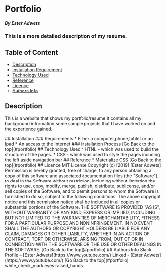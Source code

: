 # Portfolio
##### By Ester Adwets
### This is a  more detailed description of my resume.
## Table of Content
+ [Description](#description)
+ [Installation Requirement](#Installation)
+ [Technology Used](#technology-used)
+ [Reference](#reference)
+ [Licence](#licence)
+ [Authors Info](#author-Info)
## Description
<p>This is a website that shows my portfolio/resume.It contains all my background information,some sample projects that I have worked on and the experience gained.</p>
## Installation
### Requirements
* Either a computer,phone,tablet or an Ipad
* An access to the Internet
### Installation Process
[Go Back to the top](#portfolio)
## Technology Used
* HTNL - which was used to build the structure of the pages.
* CSS - which was used to style the pages incuding the left aside navigation bar
## Reference
* Materialize CSS
[Go Back to the top](#portfolio)
## Licence
MIT License
Copyright (c) [2019] [Ester Adwets]
Permission is hereby granted, free of charge, to any person obtaining a copy
of this software and associated documentation files (the "Software"), to deal
in the Software without restriction, including without limitation the rights
to use, copy, modify, merge, publish, distribute, sublicense, and/or sell
copies of the Software, and to permit persons to whom the Software is
furnished to do so, subject to the following conditions:
The above copyright notice and this permission notice shall be included in all
copies or substantial portions of the Software.
THE SOFTWARE IS PROVIDED "AS IS", WITHOUT WARRANTY OF ANY KIND, EXPRESS OR
IMPLIED, INCLUDING BUT NOT LIMITED TO THE WARRANTIES OF MERCHANTABILITY,
FITNESS FOR A PARTICULAR PURPOSE AND NONINFRINGEMENT. IN NO EVENT SHALL THE
AUTHORS OR COPYRIGHT HOLDERS BE LIABLE FOR ANY CLAIM, DAMAGES OR OTHER
LIABILITY, WHETHER IN AN ACTION OF CONTRACT, TORT OR OTHERWISE, ARISING FROM,
OUT OF OR IN CONNECTION WITH THE SOFTWARE OR THE USE OR OTHER DEALINGS IN THE
SOFTWARE.
[Go Back to the top](#portfolio)
## Authors Info
Slack Profile – [Ester Adwets](https://www.youtube.com/)
Linked - [Ester Adwets](https://www.youtube.com/)
[Go Back to the top](#portfolio)
white_check_mark
eyes
raised_hands






